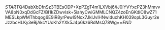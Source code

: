 $START$Q4DabXbDfnSz3TBEsODP+XpPZgT4m1LXVbj6/iJ0iYVYxcPZ3hMmvvVA8pN0xqDdGcFZ/BI1kZDwvIsk+5iahyCwiGMMLCNQZ4zoEnGKdiO8wZ71MESLkpWMThbqog6E9iR8yrPewI9Ncx7JklJvIHNwiduchKH039opL3Guyr2eJzzbcHLKy3eBjAkcYUoKh2YXk5J4p6kz6RdMsQ78Wg==$END$